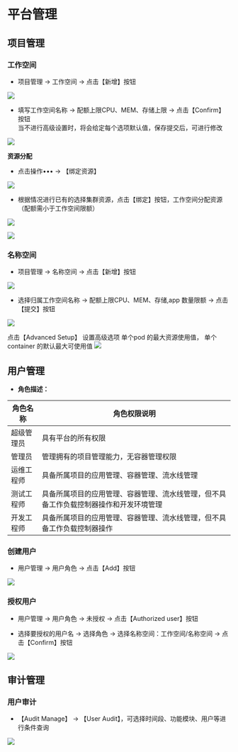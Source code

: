 # 平台管理

## 项目管理

### 工作空间

- 项目管理 → 工作空间 → 点击【新增】按钮

![](images/3.png)

- 填写工作空间名称 → 配额上限CPU、MEM、存储上限 → 点击【Confirm】按钮  
当不进行高级设置时，将会给定每个选项默认值，保存提交后，可进行修改

![](images/4.png)

**资源分配**

- 点击操作••• → 【绑定资源】

![](images/7.png)

- 根据情况进行已有的选择集群资源，点击【绑定】按钮，工作空间分配资源（配额需小于工作空间限额）

![](images/44.png)

![](images/6.png)

### 名称空间

- 项目管理 → 名称空间 → 点击【新增】按钮

![](images/5.png)

- 选择归属工作空间名称 → 配额上限CPU、MEM、存储,app 数量限额 → 点击【提交】按钮

![](images/8.png)

点击【Advanced Setup】 设置高级选项
单个pod 的最大资源使用值， 单个container 的默认最大可使用值 
![](images/59.png)

## 用户管理

- **角色描述：**

| 角色名称   | 角色权限说明                                                 |
| ---------- | ------------------------------------------------------------ |
| 超级管理员 | 具有平台的所有权限                                           |
| 管理员     | 管理拥有的项目管理能力，无容器管理权限                       |
| 运维工程师 | 具备所属项目的应用管理、容器管理、流水线管理                 |
| 测试工程师 | 具备所属项目的应用管理、容器管理、流水线管理，但不具备工作负载控制器操作和开发环境管理 |
| 开发工程师 | 具备所属项目的应用管理、容器管理、流水线管理，但不具备工作负载控制器操作 |

### 创建用户
- 用户管理 → 用户角色 → 点击【Add】按钮

![](images/45.png)

### 授权用户

- 用户管理 → 用户角色 → 未授权 → 点击【Authorized user】按钮

- 选择要授权的用户名 → 选择角色 → 选择名称空间：工作空间/名称空间 → 点击【Confirm】按钮

![](images/9.png)

## 审计管理

### 用户审计

- 【Audit Manage】 → 【User Audit】，可选择时间段、功能模块、用户等进行条件查询

![](images/23.png)